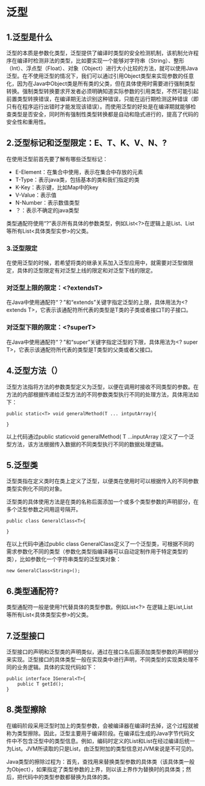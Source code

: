 # 泛型

## 1.泛型是什么

泛型的本质是参数化类型，泛型提供了编译时类型的安全检测机制，该机制允许程序在编译时检测非法的类型，比如要实现一个能够对字符串（String）、整形（Int）、浮点型（Float）、对象（Object）进行大小比较的方法，就可以使用Java泛型。在不使用泛型的情况下，我们可以通过引用Object类型来实现参数的任意化，因为在Java中Object类是所有类的父类，但在具体使用时需要进行强制类型转换。强制类型转换要求开发者必须明确知道实际参数的引用类型，不然可能引起前置类型转换错误，在编译期无法识别这种错误，只能在运行期检测这种错误（即只有在程序运行出错时才能发现该错误）。而使用泛型的好处是在编译期就能够检查类型是否安全，同时所有强制性类型转换都是自动和隐式进行的，提高了代码的安全性和重用性。

## 2.泛型标记和泛型限定：E、T、K、V、N、?

在使用泛型前首先要了解有哪些泛型标记：

- E-Element：在集合中使用，表示在集合中存放的元素
- T-Type：表示java类，包括基本的类和我们指定的类
- K-Key：表示键，比如Map中的key
- V-Value：表示值
- N-Number：表示数值类型
- ？：表示不确定的java类型

类型通配符使用“?”表示所有具体的参数类型，例如List<?>在逻辑上是List<String>、List<Integer>等所有List<具体类型实参>的父类。

### 3.泛型限定

在使用泛型的时候，若希望将类的继承关系加入泛型应用中，就需要对泛型做限定，具体的泛型限定有对泛型上线的限定和对泛型下线的限定。

### 对泛型上限的限定：<?extendsT>

在Java中使用通配符“？”和“extends”关键字指定泛型的上限，具体用法为<? extends T>，它表示该通配符所代表的类型是T类的子类或者接口T的子接口。

### 对泛型下限的限定：<?superT>

在Java中使用通配符“？”和“super”关键字指定泛型的下限，具体用法为<? super T>，它表示该通配符所代表的类型是T类型的父类或者父接口。

## 4.泛型方法（<E>）

泛型方法指将方法的参数类型定义为泛型，以便在调用时接收不同类型的参数。在方法的内部根据传递给泛型方法的不同参数类型执行不同的处理方法，具体用法如下：

```
public static<T> void generalMethod(T ... intputArray){

}
```

以上代码通过public static<T>void generalMethod( T ...inputArray )定义了一个泛型方法，该方法根据传入数据的不同类型执行不同的数据处理逻辑。

## 5.泛型类<T>

泛型类指在定义类时在类上定义了泛型，以便类在使用时可以根据传入的不同参数类型实例化不同的对象。

泛型类的具体使用方法是在类的名称后面添加一个或多个类型参数的声明部分，在多个泛型参数之间用逗号隔开。

```
public class GeneralClass<T>{

}
```

在以上代码中通过public class GeneralClass<T>定义了一个泛型类，可根据不同的需求参数化不同的类型（参数化类型指编译器可以自动定制作用于特定类型的类），比如参数化一个字符串类型的泛型类对象：

```
new GeneralClass<String>();
```

## 6.类型通配符?

类型通配符一般是使用?代替具体的类型参数。例如List<?> 在逻辑上是List<String>,List<Integer> 等所有List<具体类型实参>的父类。

## 7.泛型接口

泛型接口的声明和泛型类的声明类似，通过在接口名后面添加类型参数的声明部分来实现。泛型接口的具体类型一般在实现类中进行声明，不同类型的实现类处理不同的业务逻辑。具体的实现代码如下：

```
public interface IGeneral<T>{
	public T getId();
}
```

## 8.类型擦除

在编码阶段采用泛型时加上的类型参数，会被编译器在编译时去掉，这个过程就被称为类型擦除。因此，泛型主要用于编译阶段。在编译后生成的Java字节代码文件中不包含泛型中的类型信息。例如，编码时定义的List<Integer>和List<String>在经过编译后统一为List。JVM所读取的只是List，由泛型附加的类型信息对JVM来说是不可见的。

Java类型的擦除过程为：首先，查找用来替换类型参数的具体类（该具体类一般为Object），如果指定了类型参数的上界，则以该上界作为替换时的具体类；然后，把代码中的类型参数都替换为具体的类。


